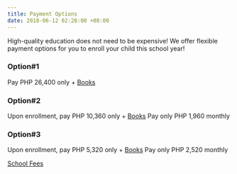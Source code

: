 ```yaml
---
title: Payment Options
date: 2018-06-12 02:28:00 +08:00
---
```


High-quality education does not need to be expensive! We offer flexible payment options for you to enroll your child this school year!

### Option#1
Pay PHP 26,400 only + [Books](http://cleverminds.ph/#fees)


### Option#2
Upon enrollment, pay PHP 10,360 only + [Books](http://cleverminds.ph/#fees)
Pay only PHP 1,960 monthly


### Option#3 
Upon enrollment, pay PHP 5,320 only + [Books](http://cleverminds.ph/#fees)
Pay only PHP 2,520 monthly


[School Fees](http://cleverminds.ph/#fees)
